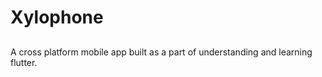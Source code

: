 


# Xylophone 

## 
A cross platform mobile app built as a part of understanding and learning flutter.
